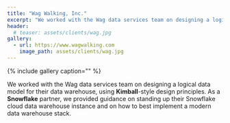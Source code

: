 ```yaml
---
title: "Wag Walking, Inc."
excerpt: "We worked with the Wag data services team on designing a logical data model for their data warehouse, using Kimball-style design principles."
header:
  # teaser: assets/clients/wag.jpg
gallery:
  - url: https://www.wagwalking.com
    image_path: assets/clients/wag.jpg
---
```


{% include gallery caption="" %}

We worked with the Wag data services team on designing a logical data model for their data warehouse, using **Kimball**-style design principles. As a **Snowflake** partner, we provided guidance on standing up their Snowflake cloud data warehouse instance and on how to best implement a modern data warehouse stack.
